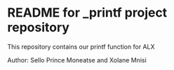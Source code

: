 # README for _printf project repository

This repository contains our printf function for ALX

Author: Sello Prince Moneatse and Xolane Mnisi
